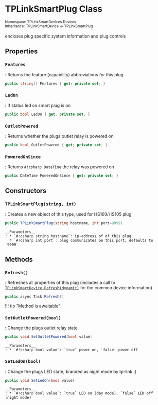 # TPLinkSmartPlug Class
<small>Namespace: TPLinkSmartDevices.Devices</small><br/>
<small>Inheritance: TPLinkSmartDevice -> TPLinkSmartPlug</small><br/><br/>
encloses plug specific system information and plug controls

## Properties

### `Features`
: Returns the feature (capability) abbreviations for this plug
``` csharp
public string[] Features { get; private set; }
```

### `LedOn`
: If status led on smart plug is on 
``` csharp
public bool LedOn { get; private set; }
```

### `OutletPowered`
: Returns whether the plugs outlet relay is powered on
``` csharp
public bool OutletPowered { get; private set; }
```

### `PoweredOnSince`
: Returns `#!csharp DateTime` the relay was powered on
``` csharp
public DateTime PoweredOnSince { get; private set; }
```

## Constructors

### `TPLinkSmartPlug(string, int)`
: Creates a new object of this type, used for HS100/HS105 plug 
  ``` csharp
  public TPLinkSmartPlug(string hostname, int port=9999)
  ```

    __Parameters__
    : * `#!csharp string hostname`: ip-address of of this plug
      * `#!csharp int port`: plug communicates on this port, defaults to `9999`

## Methods

### `Refresh()`
: Refreshes all properties of this plug (includes a call to [`TPLinkSmartDevice.Refresh(dynamic)`](device.md#refreshdynamic) for the common device information)
  ``` csharp
  public async Task Refresh()
  ```

!!! tip "Method is awaitable" 

### `SetOutletPowered(bool)`
: Change the plugs outlet relay state
  ``` csharp
  public void SetOutletPowered(bool value)
  ```

    __Parameters__
    : * `#!csharp bool value`: `true` power on, `false` power off

### `SetLedOn(bool)`
: Change the plugs LED state; branded as night mode by tp-link :)
  ``` csharp
  public void SetLedOn(bool value)
  ```

    __Parameters__
    : * `#!csharp bool value`: `true` LED on (day mode), `false` LED off (night mode)